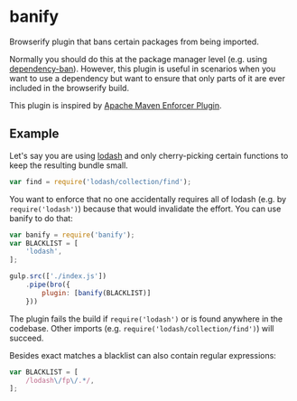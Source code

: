 # banify

Browserify plugin that bans certain packages from being imported.

Normally you should do this at the package manager level (e.g. using [dependency-ban](https://www.npmjs.com/package/dependency-ban)).
However, this plugin is useful in scenarios when you want to use a dependency but want to ensure that only parts of it are ever included in the browserify build.

This plugin is inspired by [Apache Maven Enforcer Plugin](http://maven.apache.org/enforcer/enforcer-rules/bannedDependencies.html).

## Example

Let's say you are using [lodash](https://lodash.com/) and only cherry-picking certain functions to keep the resulting bundle small.

```js
var find = require('lodash/collection/find');
```
You want to enforce that no one accidentally requires all of lodash (e.g. by `require('lodash')`) because that would invalidate the effort. You can use banify to do that:

```js
var banify = require('banify');
var BLACKLIST = [
    'lodash',
];

gulp.src(['./index.js'])
    .pipe(bro({
        plugin: [banify(BLACKLIST)]
    }))
```

The plugin fails the build if `require('lodash')` or is found anywhere in the codebase. Other imports (e.g. `require('lodash/collection/find')`) will succeed.

Besides exact matches a blacklist can also contain regular expressions:

```js
var BLACKLIST = [
    /lodash\/fp\/.*/,
];
```
